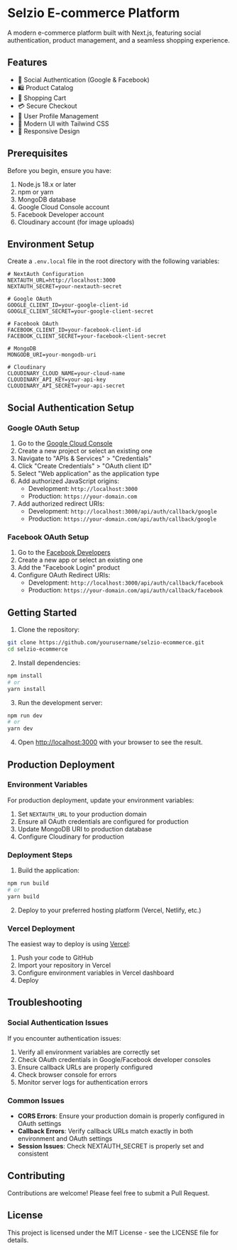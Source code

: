 # Selzio E-commerce Platform

A modern e-commerce platform built with Next.js, featuring social authentication, product management, and a seamless shopping experience.

## Features

- 🔐 Social Authentication (Google & Facebook)
- 🛍️ Product Catalog
- 🛒 Shopping Cart
- 💳 Secure Checkout
- 👤 User Profile Management
- 🎨 Modern UI with Tailwind CSS
- 📱 Responsive Design

## Prerequisites

Before you begin, ensure you have:

1. Node.js 18.x or later
2. npm or yarn
3. MongoDB database
4. Google Cloud Console account
5. Facebook Developer account
6. Cloudinary account (for image uploads)

## Environment Setup

Create a `.env.local` file in the root directory with the following variables:

```env
# NextAuth Configuration
NEXTAUTH_URL=http://localhost:3000
NEXTAUTH_SECRET=your-nextauth-secret

# Google OAuth
GOOGLE_CLIENT_ID=your-google-client-id
GOOGLE_CLIENT_SECRET=your-google-client-secret

# Facebook OAuth
FACEBOOK_CLIENT_ID=your-facebook-client-id
FACEBOOK_CLIENT_SECRET=your-facebook-client-secret

# MongoDB
MONGODB_URI=your-mongodb-uri

# Cloudinary
CLOUDINARY_CLOUD_NAME=your-cloud-name
CLOUDINARY_API_KEY=your-api-key
CLOUDINARY_API_SECRET=your-api-secret
```

## Social Authentication Setup

### Google OAuth Setup

1. Go to the [Google Cloud Console](https://console.cloud.google.com/)
2. Create a new project or select an existing one
3. Navigate to "APIs & Services" > "Credentials"
4. Click "Create Credentials" > "OAuth client ID"
5. Select "Web application" as the application type
6. Add authorized JavaScript origins:
   - Development: `http://localhost:3000`
   - Production: `https://your-domain.com`
7. Add authorized redirect URIs:
   - Development: `http://localhost:3000/api/auth/callback/google`
   - Production: `https://your-domain.com/api/auth/callback/google`

### Facebook OAuth Setup

1. Go to the [Facebook Developers](https://developers.facebook.com/)
2. Create a new app or select an existing one
3. Add the "Facebook Login" product
4. Configure OAuth Redirect URIs:
   - Development: `http://localhost:3000/api/auth/callback/facebook`
   - Production: `https://your-domain.com/api/auth/callback/facebook`

## Getting Started

1. Clone the repository:
```bash
git clone https://github.com/yourusername/selzio-ecommerce.git
cd selzio-ecommerce
```

2. Install dependencies:
```bash
npm install
# or
yarn install
```

3. Run the development server:
```bash
npm run dev
# or
yarn dev
```

4. Open [http://localhost:3000](http://localhost:3000) with your browser to see the result.

## Production Deployment

### Environment Variables

For production deployment, update your environment variables:

1. Set `NEXTAUTH_URL` to your production domain
2. Ensure all OAuth credentials are configured for production
3. Update MongoDB URI to production database
4. Configure Cloudinary for production

### Deployment Steps

1. Build the application:
```bash
npm run build
# or
yarn build
```

2. Deploy to your preferred hosting platform (Vercel, Netlify, etc.)

### Vercel Deployment

The easiest way to deploy is using [Vercel](https://vercel.com):

1. Push your code to GitHub
2. Import your repository in Vercel
3. Configure environment variables in Vercel dashboard
4. Deploy

## Troubleshooting

### Social Authentication Issues

If you encounter authentication issues:

1. Verify all environment variables are correctly set
2. Check OAuth credentials in Google/Facebook developer consoles
3. Ensure callback URLs are properly configured
4. Check browser console for errors
5. Monitor server logs for authentication errors

### Common Issues

- **CORS Errors**: Ensure your production domain is properly configured in OAuth settings
- **Callback Errors**: Verify callback URLs match exactly in both environment and OAuth settings
- **Session Issues**: Check NEXTAUTH_SECRET is properly set and consistent

## Contributing

Contributions are welcome! Please feel free to submit a Pull Request.

## License

This project is licensed under the MIT License - see the LICENSE file for details.
